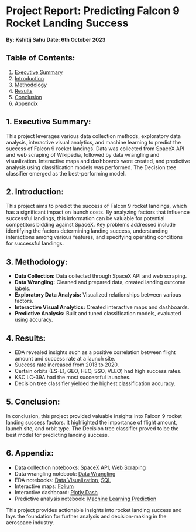 # Project Report: Predicting Falcon 9 Rocket Landing Success

**By: Kshitij Sahu**
**Date: 6th October 2023**

## Table of Contents:
1. [Executive Summary](#executive-summary)
2. [Introduction](#introduction)
3. [Methodology](#methodology)
4. [Results](#results)
5. [Conclusion](#conclusion)
6. [Appendix](#appendix)

## 1. Executive Summary:
This project leverages various data collection methods, exploratory data analysis, interactive visual analytics, and machine learning to predict the success of Falcon 9 rocket landings. Data was collected from SpaceX API and web scraping of Wikipedia, followed by data wrangling and visualization. Interactive maps and dashboards were created, and predictive analysis using classification models was performed. The Decision tree classifier emerged as the best-performing model.

## 2. Introduction:
This project aims to predict the success of Falcon 9 rocket landings, which has a significant impact on launch costs. By analyzing factors that influence successful landings, this information can be valuable for potential competitors bidding against SpaceX. Key problems addressed include identifying the factors determining landing success, understanding interactions among various features, and specifying operating conditions for successful landings.

## 3. Methodology:
- **Data Collection:** Data collected through SpaceX API and web scraping.
- **Data Wrangling:** Cleaned and prepared data, created landing outcome labels.
- **Exploratory Data Analysis:** Visualized relationships between various factors.
- **Interactive Visual Analytics:** Created interactive maps and dashboards.
- **Predictive Analysis:** Built and tuned classification models, evaluated using accuracy.

## 4. Results:
- EDA revealed insights such as a positive correlation between flight amount and success rate at a launch site.
- Success rate increased from 2013 to 2020.
- Certain orbits (ES-L1, GEO, HEO, SSO, VLEO) had high success rates.
- KSC LC-39A had the most successful launches.
- Decision tree classifier yielded the highest classification accuracy.

## 5. Conclusion:
In conclusion, this project provided valuable insights into Falcon 9 rocket landing success factors. It highlighted the importance of flight amount, launch site, and orbit type. The Decision tree classifier proved to be the best model for predicting landing success.

## 6. Appendix:
- Data collection notebooks: [SpaceX API](https://github.com/Kodezilla0725/IBM_Data_Science_Capstone_SpaceX/blob/main/Data%20Collection%20API.ipynb), [Web Scraping](https://github.com/Kodezilla0725/IBM_Data_Science_Capstone_SpaceX/blob/main/Data%20Collection%20with%20Web%20Scraping.ipynb)
- Data wrangling notebook: [Data Wrangling](https://github.com/chuksoo/IBM-Data-Science-Capstone-SpaceX/blob/main/Data%20Wrangling.ipynb)
- EDA notebooks: [Data Visualization](https://github.com/chuksoo/IBM-Data-Science-Capstone-SpaceX/blob/main/EDA%20with%20Data%20Visualization.ipynb), [SQL](https://github.com/chuksoo/IBM-Data-Science-Capstone-SpaceX/blob/main/EDA%20with%20SQL.ipynb)
- Interactive maps: [Folium](https://github.com/chuksoo/IBM-Data-Science-Capstone-SpaceX/blob/main/Interactive%20Map%20with%20Folium.ipynb)
- Interactive dashboard: [Plotly Dash](https://github.com/chuksoo/IBM-Data-Science-Capstone-SpaceX/blob/main/app.py)
- Predictive analysis notebook: [Machine Learning Prediction](https://github.com/chuksoo/IBM-Data-Science-Capstone-SpaceX/blob/main/Machine%20Learning%20Prediction.ipynb)

This project provides actionable insights into rocket landing success and lays the foundation for further analysis and decision-making in the aerospace industry.
